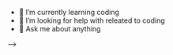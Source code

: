 
- 🌱 I’m currently learning coding
- 🤔 I’m looking for help with releated to coding
- 💬 Ask me about anything

-->
